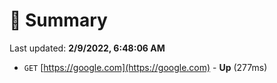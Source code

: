 # 📖 Summary
Last updated: **2/9/2022, 6:48:06 AM**

- `GET` [https://google.com](https://google.com) - **Up** (277ms)
